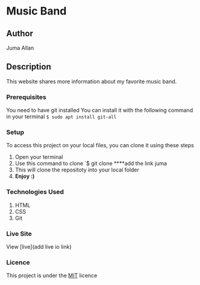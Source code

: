 # Music Band
## Author
Juma Allan
## Description
This website shares more information about my favorite music band. 
### Prerequisites
You need to have git installed
You can install it with the following command in your terminal
`$ sudo apt install git-all`
### Setup
To access this project on your local files, you can clone it using these steps
1. Open your terminal
1. Use this command to clone `$ git clone ****add the link juma
1. This will clone the repositoty into your local folder
1. __Enjoy :)__
### Technologies Used
1. HTML
1. CSS
1. Git
### Live Site
View [live](add live io link)
### Licence
This project is under the  [MIT](LICENSE) licence